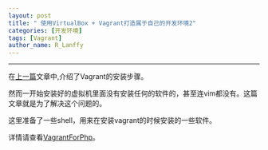 ```yaml
---
layout: post
title: " 使用VirtualBox + Vagrant打造属于自己的开发环境2"
categories: [开发环境]
tags: [Vagrant]
author_name: R_Lanffy
---
```

---

在[上一篇](http://lanffy.github.io/2015/09/28/使用virtualbox_+_vagrant打造属于自己的开发环境1)文章中,介绍了Vagrant的安装步骤。

然而一开始安装好的虚拟机里面没有安装任何的软件的，甚至连vim都没有。这篇文章就是为了解决这个问题的。

这里准备了一些shell，用来在安装vagrant的时候安装的一些软件。

详情请查看[VagrantForPhp](https://github.com/lanffy/VagrantForPhp)。
